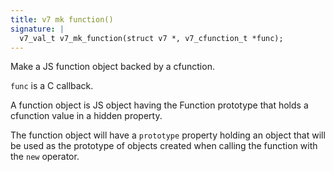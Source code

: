 ```yaml
---
title: v7 mk function()
signature: |
  v7_val_t v7_mk_function(struct v7 *, v7_cfunction_t *func);
---
```


Make a JS function object backed by a cfunction.

`func` is a C callback.

A function object is JS object having the Function prototype that holds a
cfunction value in a hidden property.

The function object will have a `prototype` property holding an object that
will be used as the prototype of objects created when calling the function
with the `new` operator. 

